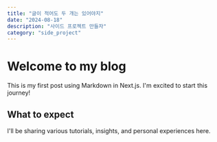 ```yaml
---
title: "글이 적어도 두 개는 있어야지"
date: "2024-08-18"
description: "사이드 프로젝트 만들자"
category: "side_project"
---
```


# Welcome to my blog

This is my first post using Markdown in Next.js. I'm excited to start this journey!

## What to expect

I'll be sharing various tutorials, insights, and personal experiences here.
